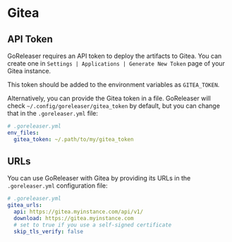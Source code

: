 # Gitea

## API Token

GoReleaser requires an API token to deploy the artifacts to Gitea.
You can create one in `Settings | Applications | Generate New Token` page of your Gitea instance.

This token should be added to the environment variables as `GITEA_TOKEN`.

Alternatively, you can provide the Gitea token in a file.
GoReleaser will check `~/.config/goreleaser/gitea_token` by default, but you can change that in the `.goreleaser.yml` file:

```yaml
# .goreleaser.yml
env_files:
  gitea_token: ~/.path/to/my/gitea_token
```

## URLs

You can use GoReleaser with Gitea by providing its URLs in
the `.goreleaser.yml` configuration file:

```yaml
# .goreleaser.yml
gitea_urls:
  api: https://gitea.myinstance.com/api/v1/
  download: https://gitea.myinstance.com
  # set to true if you use a self-signed certificate
  skip_tls_verify: false
```
